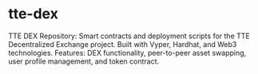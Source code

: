 # tte-dex
TTE DEX Repository: Smart contracts and deployment scripts for the TTE Decentralized Exchange project. Built with Vyper, Hardhat, and Web3 technologies. Features: DEX functionality, peer-to-peer asset swapping, user profile management, and token contract.